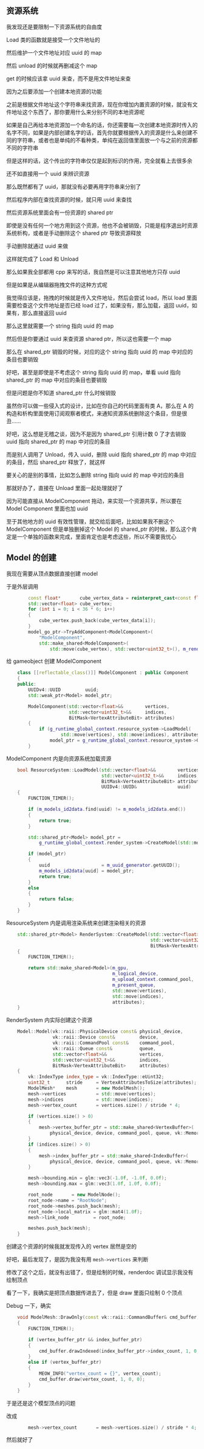 ## 资源系统

我发现还是要限制一下资源系统的自由度

Load 类的函数就是接受一个文件地址的

然后维护一个文件地址对应 uuid 的 map

然后 unload 的时候就再删减这个 map

get 的时候应该拿 uuid 来查，而不是用文件地址来查

因为之后要添加一个创建本地资源的功能

之前是根据文件地址这个字符串来找资源，现在你增加内置资源的时候，就没有文件地址这个东西了，那你要用什么来分别不同的本地资源呢

如果是自己再给本地资源加一个命名的话，你还需要每一次创建本地资源时传入的名字不同，如果是内部创建名字的话，首先你就要根据传入的资源是什么来创建不同的字符串，或者也是单纯的不看种类，单纯在返回值里面放一个与之前的资源都不同的字符串

但是这样的话，这个传出的字符串仅仅是起到标识的作用，完全就看上去很多余

还不如直接用一个 uuid 来辨识资源

那么既然都有了 uuid，那就没有必要再用字符串来分别了

然后程序内部在查找资源的时候，就只用 uuid 来查找

然后资源系统里面会有一份资源的 shared ptr

即使是没有任何一个地方用到这个资源，他也不会被销毁，只能是程序退出时资源系统析构，或者是手动删除这个 shared ptr 导致资源释放

手动删除就通过 uuid 来做

这样就完成了 Load 和 Unload

那么如果我全部都用 cpp 来写的话，我自然是可以注意其他地方只存 uuid

但是如果是从编辑器拖拽文件的这种方式呢

我觉得应该是，拖拽的时候就是传入文件地址，然后会尝试 load，所以 load 里面需要检查这个文件地址是否已经 load 过了，如果没有，那么加载，返回 uuid，如果有，那么直接返回 uuid

那么这里就需要一个 string 指向 uuid 的 map

然后但是你要通过 uuid 来查资源 shared ptr，所以这也需要一个 map

那么在 shared_ptr 销毁的时候，对应的这个 string 指向 uuid 的 map 中对应的条目也要销毁

好吧，甚至是即使是不考虑这个 string 指向 uuid 的 map，单看 uuid 指向 shared_ptr 的 map 中对应的条目也要销毁

但是问题是你不知道 shared_ptr 什么时候销毁

虽然你可以做一些侵入式的设计，比如在你自己的代码里面有类 A，那么在 A 的构造和析构里面使用订阅观察者模式，来通知资源系统删除这个条目，但是很丑……

好吧，这么想是无稽之谈，因为不是因为 shared_ptr 引用计数 0 了才去销毁 uuid 指向 shared_ptr 的 map 中对应的条目

而是别人调用了 Unload，传入 uuid，删除 uuid 指向 shared_ptr 的 map 中对应的条目，然后 shared_ptr 释放了，就这样

要关心的是别的事情，比如怎么删除 string 指向 uuid 的 map 中对应的条目

那就好办了，直接在 Unload 里面一起处理就好了

因为可能直接从 ModelComponent 拖动，来实现一个资源共享，所以要在 Model Component 里面也加 uuid

至于其他地方的 uuid 有效性管理，就交给后面吧，比如如果我不删这个 ModelComponent 但是单独删掉这个 Model 的 shared_ptr 的时候，那么这个肯定是一个单独的函数来完成，里面肯定也是考虑这些，所以不需要我忧心

## Model 的创建

我现在需要从顶点数据直接创建 model

于是外层调用

```cpp
        const float*       cube_vertex_data = reinterpret_cast<const float*>(k_colored_cube_data);
        std::vector<float> cube_vertex;
        for (int i = 0; i < 36 * 6; i++)
        {
            cube_vertex.push_back(cube_vertex_data[i]);
        }
        model_go_ptr->TryAddComponent<ModelComponent>(
            "ModelComponent",
            std::make_shared<ModelComponent>(
                std::move(cube_vertex), std::vector<uint32_t>(), m_render_pass_ptr->input_vertex_attributes));
```

给 gameobject 创建 ModelComponent

```cpp
    class [[reflectable_class()]] ModelComponent : public Component
    {
    public:
        UUIDv4::UUID         uuid;
        std::weak_ptr<Model> model_ptr;

        ModelComponent(std::vector<float>&&        vertices,
                       std::vector<uint32_t>&&     indices,
                       BitMask<VertexAttributeBit> attributes)
        {
            if (g_runtime_global_context.resource_system->LoadModel(
                    std::move(vertices), std::move(indices), attributes, uuid))
                model_ptr = g_runtime_global_context.resource_system->GetModel(uuid);
        }

```

ModelComponent 内是向资源系统加载资源
 
```cpp
    bool ResourceSystem::LoadModel(std::vector<float>&&        vertices,
                                   std::vector<uint32_t>&&     indices,
                                   BitMask<VertexAttributeBit> attributes,
                                   UUIDv4::UUID&               uuid)
    {
        FUNCTION_TIMER();

        if (m_models_id2data.find(uuid) != m_models_id2data.end())
        {
            return true;
        }

        std::shared_ptr<Model> model_ptr =
            g_runtime_global_context.render_system->CreateModel(std::move(vertices), std::move(indices), attributes);

        if (model_ptr)
        {
            uuid                   = m_uuid_generator.getUUID();
            m_models_id2data[uuid] = model_ptr;
            return true;
        }
        else
        {
            return false;
        }
    }
```

ResourceSystem 内是调用渲染系统来创建渲染相关的资源

```cpp
    std::shared_ptr<Model> RenderSystem::CreateModel(std::vector<float>&&        vertices,
                                                     std::vector<uint32_t>&&     indices,
                                                     BitMask<VertexAttributeBit> attributes)
    {
        FUNCTION_TIMER();

        return std::make_shared<Model>(m_gpu,
                                       m_logical_device,
                                       m_upload_context.command_pool,
                                       m_present_queue,
                                       std::move(vertices),
                                       std::move(indices),
                                       attributes);
    }
```

RenderSystem 内实际创建这个资源

```cpp
    Model::Model(vk::raii::PhysicalDevice const& physical_device,
                 vk::raii::Device const&         device,
                 vk::raii::CommandPool const&    command_pool,
                 vk::raii::Queue const&          queue,
                 std::vector<float>&&            vertices,
                 std::vector<uint32_t>&&         indices,
                 BitMask<VertexAttributeBit>     attributes)
    {
        vk::IndexType index_type = vk::IndexType::eUint32;
        uint32_t      stride     = VertexAttributesToSize(attributes);
        ModelMesh*    mesh       = new ModelMesh();
        mesh->vertices           = std::move(vertices);
        mesh->indices            = std::move(indices);
        mesh->vertex_count       = vertices.size() / stride * 4;

        if (vertices.size() > 0)
        {
            mesh->vertex_buffer_ptr = std::make_shared<VertexBuffer>(
                physical_device, device, command_pool, queue, vk::MemoryPropertyFlagBits::eDeviceLocal, mesh->vertices);
        }
        if (indices.size() > 0)
        {
            mesh->index_buffer_ptr = std::make_shared<IndexBuffer>(
                physical_device, device, command_pool, queue, vk::MemoryPropertyFlagBits::eDeviceLocal, mesh->indices);
        }

        mesh->bounding.min = glm::vec3(-1.0f, -1.0f, 0.0f);
        mesh->bounding.max = glm::vec3(1.0f, 1.0f, 0.0f);

        root_node       = new ModelNode();
        root_node->name = "RootNode";
        root_node->meshes.push_back(mesh);
        root_node->local_matrix = glm::mat4(1.0f);
        mesh->link_node         = root_node;

        meshes.push_back(mesh);
    }
```

创建这个资源的时候我就发现传入的 vertex 居然是空的

好吧，最后发现了，是因为我没有用 `mesh->vertices` 来判断

修改了这个之后，就没有出错了，但是绘制的时候，renderdoc 调试显示我没有绘制顶点

看了一下，我确实是把顶点数据传进去了，但是 draw 里面只绘制 0 个顶点

Debug 一下，确实

```cpp
    void ModelMesh::DrawOnly(const vk::raii::CommandBuffer& cmd_buffer)
    {
        FUNCTION_TIMER();

        if (vertex_buffer_ptr && index_buffer_ptr)
        {
            cmd_buffer.drawIndexed(index_buffer_ptr->index_count, 1, 0, 0, 0);
        }
        else if (vertex_buffer_ptr)
        {
            MEOW_INFO("vertex_count = {}", vertex_count);
            cmd_buffer.draw(vertex_count, 1, 0, 0);
        }
    }
```

于是还是这个模型顶点的问题

改成

```cpp
        mesh->vertex_count       = mesh->vertices.size() / stride * 4;
```

然后就好了